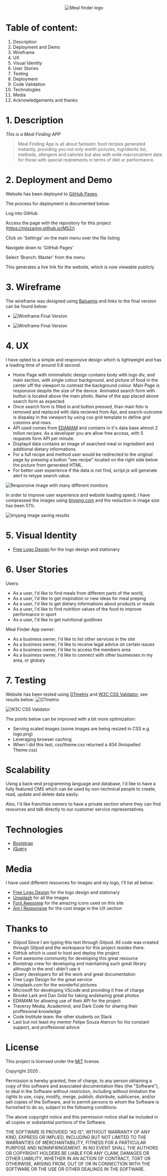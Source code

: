 <p align="center">
  <img src="https://e2ad9287-0012-49f5-a7bf-b07442f37676.ws-eu01.gitpod.io/mini-browser/workspace/MS2/img/logoms2.png" alt="Meal finder logo"/>
</p>
<h1>Table of content:</h1>

1. Description
2. Deployment and Demo
3. Wireframe
4. UX
5. Visual Identity
6. User Stories
7. Testing
8. Deployment
9. Code Validation
10. Technologies
11. Media
12. Acknowledgements and thanks
# 1. Description

*This is a Meal Finding APP*

> Meal Finding App is all about fantastic food recipes generated instantly, providing you not only wwith pictures,
 ingridients list, methods, allergens and calories but also with wide macronutrient data for those with 
 special reqirements in terms of diet or performance. 


# 2. Deployment and Demo

Website has been deployed to [GitHub Pages](https://miszamm.github.io/MS2/).

The process for deployment is documented below:

Log into GitHub

Access the page with the repository for this project (https://miszamm.github.io/MS2/)

Click on 'Settings' on the main menu over the file listing

Navigate down to 'GitHub Pages'

Select 'Branch: Master' from the menu

This generates a live link for the website, which is now viewable publicly

# 3. Wireframe

The wireframe was designed using [Balsamiq](https://balsamiq.com/) and links to the final version can be found below:

- ![Wireframe Final Version](img2/balsamiq1.jpeg)

- ![Wireframe Final Version](img2/balsamiq2.jpeg)

# 4. UX

I have opted to a simple and responsive design which is lightweight and has a loading time of around 0.6 second.

- Home Page with minimalistic design contains body with logo div, and main section, with single colour background, and picture of food 
  in the center off the viewport to contrast the background colour. Main Page is responsive despite the size of the device. Animated search form with button is located above the main photo. 
  Name of the app placed above search form as expected.
- Once search form is filled in and button pressed, than main foto is removed and replaced with data recieved from Api, and search-outcome is 
  dispalay in the viewport by using css grid template to define grid columns and rows. 
- API used comes from [EDAMAM](https://developer.edamam.com/) and contains in it's data base almost 2 milion recipes. 
  As a developer you are allow free access, with 5 requests form API per minute.
- Displayd data contains an image of searched meal or ingriedient and additional dietary informations. 
- For a full recipe and method user would be redirected to the original page by pressing a button "see recipe" located on the right side below the picture from generated HTML.
- For better user experience if the data is not find, script.js will generate alert to retype search value.

![Responsive image with many different monitors](img2/responsive.jpeg)

In order to improve user experience and website loading speed, I have compressed the images using [tinypng.com](https://tinypng.com/) and the reduction in image size has been 51%.

![tinypng image saving results](img2/tinypng.jpeg)

# 5. Visual Identity

- [Free Logo Design](http://freelogodesign.org) for the logo design and stationary


# 6. User Stories

Users:

- As a user, I'd like to find meals from different parts of the world,
- As a user, I'd like to get inspiration or new ideas for meal preping
- As a user, I'd like to get dietary informations about products or meals
- As a user, I'd like to find nutrition values of the food to improve  performance in sport
- As a user, I'd like to get nutritional guidlines  

Meal Finder App owner:

- As a business owner, I'd like to list other services in the site
- As a business owner, I'd like to receive legal advice on certain issues
- As a business owner, I'd like to access the members area
- As a business owner, I'd like to connect with other businesses in my area, or globaly

# 7. Testing

Website has been tested using [GTmetrix](https://gtmetrix.com/reports/miszamm.github.io/6bZo7r2F) and [W3C CSS Validator](https://jigsaw.w3.org/css-validator/validator?uri=https%3A%2F%2Fmiszamm.github.io%2FMS2%2F&profile=css3svg&usermedium=all&warning=1&vextwarning=&lang=en#css), see results below:
![GTmetrix](img2/gt.jpeg)

![W3C CSS Validator](img2/w3c.jpeg)


The points below can be improved with a bit more optimization:

- Serving scaled images (some images are being resized in CSS e.g. logo.png)
- Leveraging browser caching
- When I did this test, css/theme.css returned a 404 (Imispelled Theme.css)

# Scalability

Using a back-end programming language and database, I'd like to have a fully featured CMS which can be used by non-technical people to create, read, update and delete data easily.

Also, I'd like franchise owners to have a private section where they can find resources and talk directly to our customer service representatives.

# Technologies

- [Bootstrap](https://getbootstrap.com/)
- [jQuery](https://jquery.com/)

# Media

I have used different resources for images and my logo, I'll list all below:

- [Free Logo Design](http://freelogodesign.org) for the logo design and stationary
- [Unsplash](https://unsplash.com) for all the images
- [Font Awesome](https://fontawesome.com/6?next=%2Fstart) for the amazing icons used on this site
- [Am I Responsive](http://ami.responsivedesign.is/) for the cool image in the UX section

# Thanks to
- Gitpod Since I am typing this text through Gitpod. All code was created through Gitpod and the workspace for this project resides there.
- GitHub which is used to host and deploy the project
- Font awesome community for developing this great resource
- Bootstrap crew for developing and maintaining such great library although in the end i didn't use it
- jQuery developers for all the work and great documentation
- Free Logo Design for the great service
- Unsplash.com for the wonderful pictures
- Microsoft for developing VScode and providing it free of charge
- Brooke Lark and Dan Gold for taking andsharing great photos 
- EDAMAM for allowing use of their API for the project 
- Traversy Media, Academind, and Dark Code for sharing their proffesional knowledge
- Code Institute team: the other students on Slack
- Last but not least my mentor Felipe Souza Alarcon for his constant support, and proffesional advice
# License

This project is licensed under the [MIT](https://choosealicense.com/licenses/mit/) license.

Copyright 2020 .

Permission is hereby granted, free of charge, to any person obtaining a copy of this software and associated documentation files (the "Software"), to deal in the Software without restriction, including without limitation the rights to use, copy, modify, merge, publish, distribute, sublicense, and/or sell copies of the Software, and to permit persons to whom the Software is furnished to do so, subject to the following conditions:

The above copyright notice and this permission notice shall be included in all copies or substantial portions of the Software.

THE SOFTWARE IS PROVIDED "AS IS", WITHOUT WARRANTY OF ANY KIND, EXPRESS OR IMPLIED, INCLUDING BUT NOT LIMITED TO THE WARRANTIES OF MERCHANTABILITY, FITNESS FOR A PARTICULAR PURPOSE AND NONINFRINGEMENT. IN NO EVENT SHALL THE AUTHORS OR COPYRIGHT HOLDERS BE LIABLE FOR ANY CLAIM, DAMAGES OR OTHER LIABILITY, WHETHER IN AN ACTION OF CONTRACT, TORT OR OTHERWISE, ARISING FROM, OUT OF OR IN CONNECTION WITH THE SOFTWARE OR THE USE OR OTHER DEALINGS IN THE SOFTWARE.
